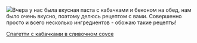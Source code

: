 <!--2025-09-15 00:40:45-->
<div class="yb">
  <div class="rss povarenok"><a href="https://www.povarenok.ru/recipes/show/183081/"><img src="https://www.povarenok.ru/data/cache/2025sep/14/10/3189946_52034-640x480.jpg"></a>Вчера у нас была вкусная паста с кабачками и беконом на обед, нам было очень вкусно, поэтому делюсь рецептом с вами. Совершенно просто и всего несколько ингредиентов - обожаю такие рецепты! <p class="titl"><a href="https://www.povarenok.ru/recipes/show/183081/">Спагетти с кабачками в сливочном соусе</a></p></div>
</div>
